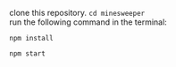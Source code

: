 clone this repository. ```cd minesweeper```   
run the following command in the terminal:  

```npm install```  

```npm start```

